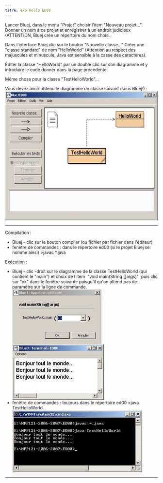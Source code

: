 ```yaml
---
titre: exo Hello ED00
---
```



Lancer Bluej, dans le menu "Projet" choisir l'item "Nouveau projet...". Donner
un nom &agrave; ce projet et enregistrer &agrave; un endroit judicieux
(ATTENTION, Bluej cr&eacute;e un r&eacute;pertoire du nom choisi.

Dans l'interface Bluej clic sur le bouton "Nouvelle classe..." Cr&eacute;er
une "classe standard" de nom "HelloWorld" (Attention au respect des majuscules
et minuscule, Java est sensible &agrave; la casse des caract&egrave;res).

Éditer la classe "HelloWorld" par un double clic sur son diagramme et y
introduire le code donner dans la page pr&eacute;c&eacute;dente.

M&ecirc;me chose pour la classe "TestHelloWorld"...

Vous devez avoir obtenu le diagramme de classe suivant (sous Bluej!) :
<img SRC="HelloWorld_00.jpg" WIDTH="603" HEIGHT="424">

<hr />
Compilation :

<ul>
  <li>
    Bluej - clic sur le bouton compiler (ou fichier par fichier dans l'&eacute;diteur)
  <li>
    fen&ecirc;tre de commandes : dans le r&eacute;pertoire ed00 (si le projet
    Bluej se nomme ainsi) &gt;javac *.java
</ul>

Ex&eacute;cution :
<UL>
  <li>
    Bluej - clic -droit sur le diagramme de la classe TestHelloWorld (qui contient
    le "main") et choix de l'item &nbsp;"void main(String []args)" &nbsp;puis
    clic sur "ok" dans le fen&ecirc;tre suivante puisqu'il qu'on attend pas de
    param&egrave;tre sur la ligne de commande.<BR>
    <img SRC="HelloWorld_01.jpg" WIDTH="293" HEIGHT="180" AliGN="Top"><img SRC="HelloWorld_03.jpg"
	WIDTH="302" HEIGHT="183" AliGN="Top">
  <li>
    fen&ecirc;tre de commandes : toujours dans le r&eacute;pertoire ed00 &gt;java
    TestHelloWorld.<BR>
    <img SRC="HelloWorld_02.jpg" WIDTH="428" HEIGHT="203">
</UL>

<hr />

